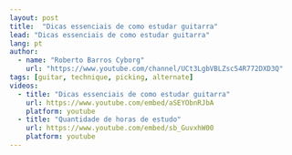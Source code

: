 ```yaml
---
layout: post
title:  "Dicas essenciais de como estudar guitarra"
lead: "Dicas essenciais de como estudar guitarra"
lang: pt
author:
  - name: "Roberto Barros Cyborg"
    url: "https://www.youtube.com/channel/UCt3LgbVBLZsc54R772DXD3Q"
tags: [guitar, technique, picking, alternate]
videos:
  - title: "Dicas essenciais de como estudar guitarra"
    url: https://www.youtube.com/embed/aSEYObnRJbA
    platform: youtube
  - title: "Quantidade de horas de estudo"
    url: https://www.youtube.com/embed/sb_GuvxhW00
    platform: youtube
---
```

